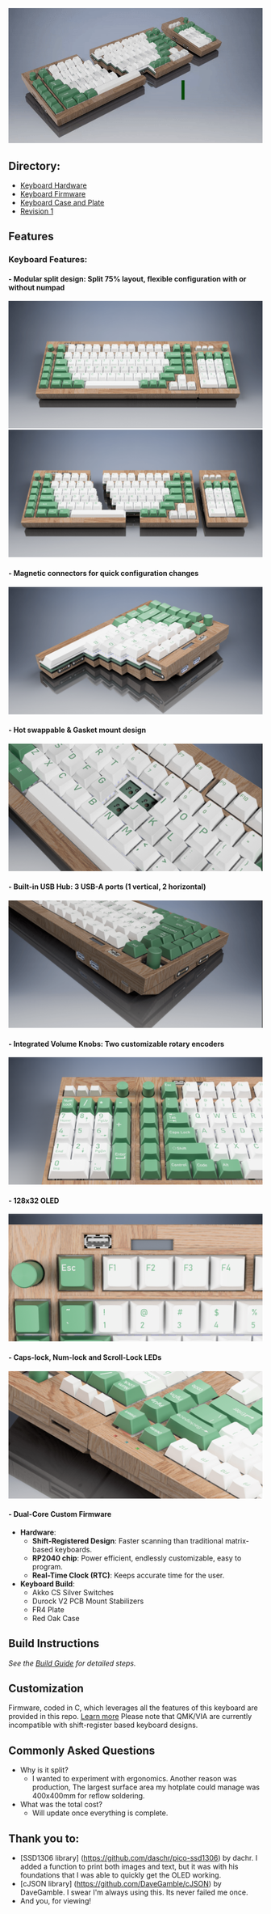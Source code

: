 
![ThreeFourths](pictures/threeFourthGIF.gif)
## Directory:
- [Keyboard Hardware](hardware/readme.md)
- [Keyboard Firmware](firmware/readme.md)
- [Keyboard Case and Plate](case/readme.md)
- [Revision 1](Revision1/readme.md)
## Features
### **Keyboard Features:**
#### - **Modular split design**: Split 75% layout, flexible configuration with or without numpad
![Front](pictures/mainViewTogetherGreen.png)
![Main](pictures/mainViewGreen.png)
#### - **Magnetic connectors for quick configuration changes**
![magnets](pictures/splitViewGreen.png)
#### - **Hot swappable & Gasket mount design**
![Hotswap](pictures/hotswapGreen.png)
#### - **Built-in USB Hub**: 3 USB-A ports (1 vertical, 2 horizontal)
![Rear](pictures/rearViewGreen.png)
#### - **Integrated Volume Knobs**: Two customizable rotary encoders
![Encoder](pictures/twoEncodersGreen.png)
#### - **128x32 OLED**
![OLED](pictures/OLEDViewGreen.png)
#### - **Caps-lock, Num-lock and Scroll-Lock LEDs**
![LEDs](pictures/statusLEDView.png)
#### - **Dual-Core Custom Firmware**

- **Hardware**:
	- **Shift-Registered Design**: Faster scanning than traditional matrix-based keyboards.
	- **RP2040 chip**: Power efficient, endlessly customizable, easy to program.
	- **Real-Time Clock (RTC)**: Keeps accurate time for the user.
- **Keyboard Build**:
	- Akko CS Silver Switches
	- Durock V2 PCB Mount Stabilizers
	- FR4 Plate
	- Red Oak Case

## Build Instructions
*See the [Build Guide](hardware/readme.md) for detailed steps.*
## Customization
Firmware, coded in C, which leverages all the features of this keyboard are provided in this repo. [Learn more](firmware/readme.md)
Please note that QMK/VIA are currently incompatible with shift-register based keyboard designs.
## Commonly Asked Questions
- Why is it split?
	- I wanted to experiment with ergonomics. Another reason was production, The largest surface area my hotplate could manage was 400x400mm for reflow soldering.
- What was the total cost?
	- Will update once everything is complete.

## Thank you to:
- [SSD1306 library] (https://github.com/daschr/pico-ssd1306) by dachr. I added a function to print both images and text, but it was with his foundations that I was able to quickly get the OLED working.
- [cJSON library] (https://github.com/DaveGamble/cJSON) by DaveGamble. I swear I'm always using this. Its never failed me once. 
- And you, for viewing!

